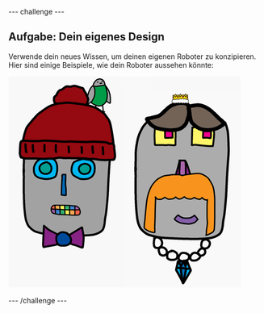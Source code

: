 --- challenge ---

## Aufgabe: Dein eigenes Design

Verwende dein neues Wissen, um deinen eigenen Roboter zu konzipieren. Hier sind einige Beispiele, wie dein Roboter aussehen könnte:

![Screenshot](images/robot-examples.png)

--- /challenge ---
